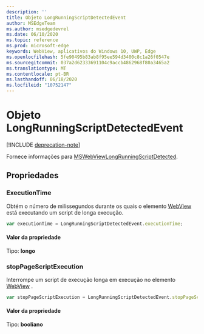 ```yaml
---
description: ''
title: Objeto LongRunningScriptDetectedEvent
author: MSEdgeTeam
ms.author: msedgedevrel
ms.date: 06/10/2020
ms.topic: reference
ms.prod: microsoft-edge
keywords: WebView, aplicativos do Windows 10, UWP, Edge
ms.openlocfilehash: 5fe90495b83ab8f95ee594d3400c8c1a26f0547e
ms.sourcegitcommit: 037a2d62333691104c9accb4862968f80a3465a2
ms.translationtype: MT
ms.contentlocale: pt-BR
ms.lasthandoff: 06/18/2020
ms.locfileid: "10752147"
---
```

# Objeto LongRunningScriptDetectedEvent  

[!INCLUDE [deprecation-note](../includes/deprecation-note.md)]  

Fornece informações para [MSWebViewLongRunningScriptDetected](../webview.md#mswebviewlongrunningscriptdetected).  

## Propriedades  

### ExecutionTime  

Obtém o número de milissegundos durante os quais o elemento [WebView](../webview.md) está executando um script de longa execução.  

```javascript
var executionTime = LongRunningScriptDetectedEvent.executionTime;
```  

#### Valor da propriedade  

Tipo: **longo**  

### stopPageScriptExecution  

Interrompe um script de execução longa em execução no elemento [WebView](../webview.md) .  

```javascript
var stopPageScriptExecution = LongRunningScriptDetectedEvent.stopPageScriptExecution;
```  

#### Valor da propriedade  

Tipo: **booliano**  

